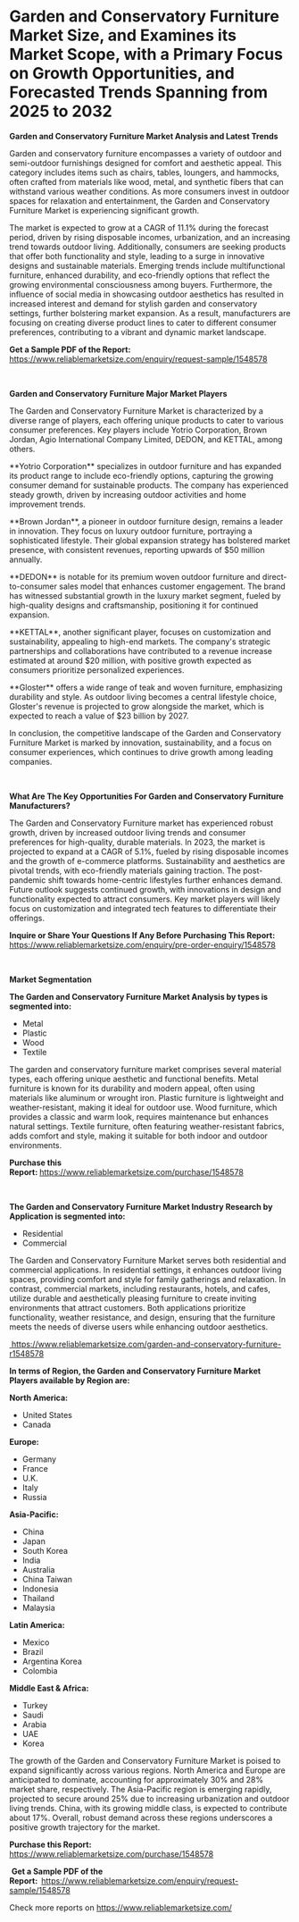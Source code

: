 <p><h1>Garden and Conservatory Furniture Market Size, and Examines its Market Scope, with a Primary Focus on Growth Opportunities, and Forecasted Trends Spanning from 2025 to 2032</h1></p><p><strong>Garden and Conservatory Furniture Market Analysis and Latest Trends</strong></p>
<p><p>Garden and conservatory furniture encompasses a variety of outdoor and semi-outdoor furnishings designed for comfort and aesthetic appeal. This category includes items such as chairs, tables, loungers, and hammocks, often crafted from materials like wood, metal, and synthetic fibers that can withstand various weather conditions. As more consumers invest in outdoor spaces for relaxation and entertainment, the Garden and Conservatory Furniture Market is experiencing significant growth.</p><p>The market is expected to grow at a CAGR of 11.1% during the forecast period, driven by rising disposable incomes, urbanization, and an increasing trend towards outdoor living. Additionally, consumers are seeking products that offer both functionality and style, leading to a surge in innovative designs and sustainable materials. Emerging trends include multifunctional furniture, enhanced durability, and eco-friendly options that reflect the growing environmental consciousness among buyers. Furthermore, the influence of social media in showcasing outdoor aesthetics has resulted in increased interest and demand for stylish garden and conservatory settings, further bolstering market expansion. As a result, manufacturers are focusing on creating diverse product lines to cater to different consumer preferences, contributing to a vibrant and dynamic market landscape.</p></p>
<p><strong>Get a Sample PDF of the Report:&nbsp;</strong> <a href="https://www.reliablemarketsize.com/enquiry/request-sample/1548578?utm_campaign=2946&utm_medium=2&utm_source=Github&utm_content=ia&utm_term=05042025&utm_id=garden-and-conservatory-furniture">https://www.reliablemarketsize.com/enquiry/request-sample/1548578</a></p>
<p>&nbsp;</p>
<p><strong>Garden and Conservatory Furniture Major Market Players</strong></p>
<p><p>The Garden and Conservatory Furniture Market is characterized by a diverse range of players, each offering unique products to cater to various consumer preferences. Key players include Yotrio Corporation, Brown Jordan, Agio International Company Limited, DEDON, and KETTAL, among others.</p><p>**Yotrio Corporation** specializes in outdoor furniture and has expanded its product range to include eco-friendly options, capturing the growing consumer demand for sustainable products. The company has experienced steady growth, driven by increasing outdoor activities and home improvement trends.</p><p>**Brown Jordan**, a pioneer in outdoor furniture design, remains a leader in innovation. They focus on luxury outdoor furniture, portraying a sophisticated lifestyle. Their global expansion strategy has bolstered market presence, with consistent revenues, reporting upwards of $50 million annually.</p><p>**DEDON** is notable for its premium woven outdoor furniture and direct-to-consumer sales model that enhances customer engagement. The brand has witnessed substantial growth in the luxury market segment, fueled by high-quality designs and craftsmanship, positioning it for continued expansion.</p><p>**KETTAL**, another significant player, focuses on customization and sustainability, appealing to high-end markets. The company's strategic partnerships and collaborations have contributed to a revenue increase estimated at around $20 million, with positive growth expected as consumers prioritize personalized experiences.</p><p>**Gloster** offers a wide range of teak and woven furniture, emphasizing durability and style. As outdoor living becomes a central lifestyle choice, Gloster's revenue is projected to grow alongside the market, which is expected to reach a value of $23 billion by 2027.</p><p>In conclusion, the competitive landscape of the Garden and Conservatory Furniture Market is marked by innovation, sustainability, and a focus on consumer experiences, which continues to drive growth among leading companies.</p></p>
<p>&nbsp;</p>
<p><strong>What Are The Key Opportunities For Garden and Conservatory Furniture Manufacturers?</strong></p>
<p><p>The Garden and Conservatory Furniture market has experienced robust growth, driven by increased outdoor living trends and consumer preferences for high-quality, durable materials. In 2023, the market is projected to expand at a CAGR of 5.1%, fueled by rising disposable incomes and the growth of e-commerce platforms. Sustainability and aesthetics are pivotal trends, with eco-friendly materials gaining traction. The post-pandemic shift towards home-centric lifestyles further enhances demand. Future outlook suggests continued growth, with innovations in design and functionality expected to attract consumers. Key market players will likely focus on customization and integrated tech features to differentiate their offerings.</p></p>
<p><strong>Inquire or Share Your Questions If Any Before Purchasing This Report:</strong> <a href="https://www.reliablemarketsize.com/enquiry/pre-order-enquiry/1548578?utm_campaign=2946&utm_medium=2&utm_source=Github&utm_content=ia&utm_term=05042025&utm_id=garden-and-conservatory-furniture">https://www.reliablemarketsize.com/enquiry/pre-order-enquiry/1548578</a></p>
<p>&nbsp;</p>
<p><strong>Market Segmentation</strong></p>
<p><strong>The Garden and Conservatory Furniture Market Analysis by types is segmented into:</strong></p>
<p><ul><li>Metal</li><li>Plastic</li><li>Wood</li><li>Textile</li></ul></p>
<p><p>The garden and conservatory furniture market comprises several material types, each offering unique aesthetic and functional benefits. Metal furniture is known for its durability and modern appeal, often using materials like aluminum or wrought iron. Plastic furniture is lightweight and weather-resistant, making it ideal for outdoor use. Wood furniture, which provides a classic and warm look, requires maintenance but enhances natural settings. Textile furniture, often featuring weather-resistant fabrics, adds comfort and style, making it suitable for both indoor and outdoor environments.</p></p>
<p><strong>Purchase this Report:&nbsp;</strong><a href="https://www.reliablemarketsize.com/purchase/1548578?utm_campaign=2946&utm_medium=2&utm_source=Github&utm_content=ia&utm_term=05042025&utm_id=garden-and-conservatory-furniture">https://www.reliablemarketsize.com/purchase/1548578</a></p>
<p>&nbsp;</p>
<p><strong>The Garden and Conservatory Furniture Market Industry Research by Application is segmented into:</strong></p>
<p><ul><li>Residential</li><li>Commercial</li></ul></p>
<p><p>The Garden and Conservatory Furniture Market serves both residential and commercial applications. In residential settings, it enhances outdoor living spaces, providing comfort and style for family gatherings and relaxation. In contrast, commercial markets, including restaurants, hotels, and cafes, utilize durable and aesthetically pleasing furniture to create inviting environments that attract customers. Both applications prioritize functionality, weather resistance, and design, ensuring that the furniture meets the needs of diverse users while enhancing outdoor aesthetics.</p></p>
<p><a href="https://www.reliablemarketsize.com/garden-and-conservatory-furniture-r1548578?utm_campaign=2946&utm_medium=2&utm_source=Github&utm_content=ia&utm_term=05042025&utm_id=garden-and-conservatory-furniture">&nbsp;https://www.reliablemarketsize.com/garden-and-conservatory-furniture-r1548578</a></p>
<p><strong>In terms of Region, the Garden and Conservatory Furniture Market Players available by Region are:</strong></p>
<p>
    <p> <strong> North America: </strong>
        <ul>
            <li>United States</li>
            <li>Canada</li>
        </ul>
        </p> 
    <p> <strong> Europe: </strong>
        <ul>
            <li>Germany</li>
            <li>France</li>
            <li>U.K.</li>
            <li>Italy</li>
            <li>Russia</li>
        </ul>
        </p> 
    <p> <strong> Asia-Pacific: </strong>
        <ul>
            <li>China</li>
            <li>Japan</li>
            <li>South Korea</li>
            <li>India</li>
            <li>Australia</li>
            <li>China Taiwan</li>
            <li>Indonesia</li>
            <li>Thailand</li>
            <li>Malaysia</li>
        </ul>
        </p> 
    <p> <strong> Latin America: </strong>
        <ul>
            <li>Mexico</li>
            <li>Brazil</li>
            <li>Argentina Korea</li>
            <li>Colombia</li>
        </ul>
        </p> 
    <p> <strong> Middle East & Africa: </strong>
        <ul>
            <li>Turkey</li>
            <li>Saudi</li>
            <li>Arabia</li>
            <li>UAE</li>
            <li>Korea</li>
        </ul>
    </p>
    </p>
<p><p>The growth of the Garden and Conservatory Furniture Market is poised to expand significantly across various regions. North America and Europe are anticipated to dominate, accounting for approximately 30% and 28% market share, respectively. The Asia-Pacific region is emerging rapidly, projected to secure around 25% due to increasing urbanization and outdoor living trends. China, with its growing middle class, is expected to contribute about 17%. Overall, robust demand across these regions underscores a positive growth trajectory for the market.</p></p>
<p><strong>Purchase this Report: </strong><a href="https://www.reliablemarketsize.com/purchase/1548578?utm_campaign=2946&utm_medium=2&utm_source=Github&utm_content=ia&utm_term=05042025&utm_id=garden-and-conservatory-furniture">https://www.reliablemarketsize.com/purchase/1548578</a></p>
<p>&nbsp;<strong>Get a Sample PDF of the Report:&nbsp;&nbsp;</strong><a href="https://www.reliablemarketsize.com/enquiry/request-sample/1548578?utm_campaign=2946&utm_medium=2&utm_source=Github&utm_content=ia&utm_term=05042025&utm_id=garden-and-conservatory-furniture">https://www.reliablemarketsize.com/enquiry/request-sample/1548578</a></p>
<p><strong></strong></p>
<p>Check more reports on <a href="https://www.reliablemarketsize.com/?utm_campaign=2946&utm_medium=2&utm_source=Github&utm_content=ia&utm_term=05042025&utm_id=garden-and-conservatory-furniture">https://www.reliablemarketsize.com/</a></p>